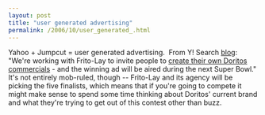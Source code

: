 ```yaml
---
layout: post
title: "user generated advertising"
permalink: /2006/10/user_generated_.html
---
```


<p>Yahoo + Jumpcut = user generated advertising.&nbsp; From Y! Search <a href="http://www.ysearchblog.com/archives/000365.html">blog</a>:&nbsp; &quot;We're working with Frito-Lay to invite people to <a target="_blank" href="http://www.crashthesuperbowl.com/">create their own Doritos commercials</a> - and the winning ad will be aired during the next Super Bowl.&quot;&nbsp; It's not entirely mob-ruled, though -- Frito-Lay and its agency will be picking the five finalists, which means that if you're going to compete it might make sense to spend some time thinking about Doritos' current brand and what they're trying to get out of this contest other than buzz.</p>


